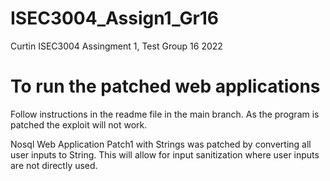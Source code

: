 # ISEC3004_Assign1_Gr16
Curtin ISEC3004 Assingment 1, Test Group 16 2022

# To run the patched web applications

Follow instructions in the readme file in the main branch. As the program is patched the exploit will not work.

Nosql Web Application Patch1 with Strings was patched by converting all user inputs to String. This will allow for input sanitization where user inputs are not directly used.


